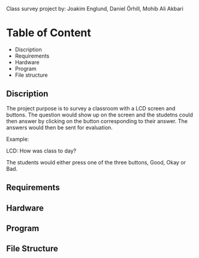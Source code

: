 Class survey project
by: Joakim Englund, Daniel Örhill, Mohib Ali Akbari

# Table of Content
- Discription
- Requirements
- Hardware
- Program
- File structure

## Discription
The project purpose is to survey a classroom with a LCD screen and buttons. The question would show up on the screen and the studetns could then answer by clicking on the button corresponding to their answer. The answers would then be sent for evaluation.

Example:

LCD: How was class to day?

The students would either press one of the three buttons, Good, Okay or Bad.

## Requirements

## Hardware

## Program

## File Structure

